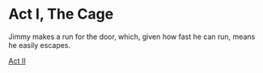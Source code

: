 # Act I, The Cage

Jimmy makes a run for the door, which, given how fast he can run,
means he easily escapes.

[Act II](../act2/start.md)
